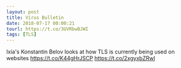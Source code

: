 ```yaml
---
layout: post
title: Virus Bulletin
date: 2018-07-17 00:00:21
tourl: https://t.co/3UVRbwBJWI
tags: [TLS]
---
```

Ixia's Konstantin Belov looks at how TLS is currently being used on websites https://t.co/K44gHrJSCP https://t.co/2xgyxbZRwl